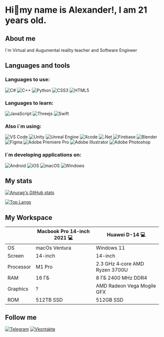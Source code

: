 # Hi:vulcan_salute:my name is Alexander!, I am 21 years old.

## About me
I`m Virtual and Augumental reality teacher and Software Engineer

## Languages and tools

### Languages to use:
![C#](https://img.shields.io/badge/c%23-%23239120.svg?style=for-the-badge&logo=c-sharp&logoColor=white)
![C++](https://img.shields.io/badge/c++-%2300599C.svg?style=for-the-badge&logo=c%2B%2B&logoColor=white)
![Python](https://img.shields.io/badge/python-3670A0?style=for-the-badge&logo=python&logoColor=ffdd54)
![CSS3](https://img.shields.io/badge/css3-%231572B6.svg?style=for-the-badge&logo=css3&logoColor=white)
![HTML5](https://img.shields.io/badge/html5-%23E34F26.svg?style=for-the-badge&logo=html5&logoColor=white)
### Languages to learn:
![JavaScript](https://img.shields.io/badge/javascript-%23323330.svg?style=for-the-badge&logo=javascript&logoColor=%23F7DF1E)
![Threejs](https://img.shields.io/badge/threejs-black?style=for-the-badge&logo=three.js&logoColor=white)
![Swift](https://img.shields.io/badge/swift-F54A2A?style=for-the-badge&logo=swift&logoColor=white)

### Also i`m using:
![VS Code](https://img.shields.io/badge/VS%20Code%20-35b393.svg?style=for-the-badge&logo=visual-studio-code&logoColor=white)
![Unity](https://img.shields.io/badge/unity-%23000000.svg?style=for-the-badge&logo=unity&logoColor=white)
![Unreal Engine](https://img.shields.io/badge/unreal_engine-%23313131.svg?style=for-the-badge&logo=unrealengine&logoColor=white)
![Xcode](https://img.shields.io/badge/Xcode-007ACC?style=for-the-badge&logo=Xcode&logoColor=white)
![.Net](https://img.shields.io/badge/.NET_Framework-5C2D91?style=for-the-badge&logo=.net&logoColor=E5D3FF)
![Firebase](https://img.shields.io/badge/Firebase-039BE5?style=for-the-badge&logo=Firebase&logoColor=F8C52C)
![Blender](https://img.shields.io/badge/blender-%23F5792A.svg?style=for-the-badge&logo=blender&logoColor=white)
![Figma](https://img.shields.io/badge/figma-%23F24E1E.svg?style=for-the-badge&logo=figma&logoColor=white)
![Adobe Premiere Pro](https://img.shields.io/badge/Adobe%20Premiere%20Pro-9999FF.svg?style=for-the-badge&logo=Adobe%20Premiere%20Pro&logoColor=white)
![Adobe Illustrator](https://img.shields.io/badge/adobe%20illustrator-%23FF9A00.svg?style=for-the-badge&logo=adobe%20illustrator&logoColor=white)
![Adobe Photoshop](https://img.shields.io/badge/adobe%20photoshop-%2331A8FF.svg?style=for-the-badge&logo=adobe%20photoshop&logoColor=white)

### I`m developing applications on:
![Android](https://img.shields.io/badge/Android-3DDC84?style=for-the-badge&logo=android&logoColor=white)
![iOS](https://img.shields.io/badge/iOS-000000?style=for-the-badge&logo=ios&logoColor=white)
![macOS](https://img.shields.io/badge/mac%20os-000000?style=for-the-badge&logo=macos&logoColor=F0F0F0)
![Windows](https://img.shields.io/badge/Windows-0078D6?style=for-the-badge&logo=windows&logoColor=white)
## My stats
[![Anurag's GitHub stats](https://github-readme-stats.vercel.app/api?username=sanyakirilv&theme=dark&layout=compact)](https://github.com/sanyakirilv/github-readme-stats)

[![Top Langs](https://github-readme-stats.vercel.app/api/top-langs/?username=sanyakirilv&theme=dark&layout=compact)](https://github.com/sanyakirilv/github-readme-stats)
## My Workspace
|  |Macbook Pro 14-inch 2021 :computer:|Huawei D-14 :computer:|
|--| ------------- | -----|
|OS|macOs Ventura|Windows 11|
|Screen|14-inch|14-inch|
|Processor|M1 Pro|2.3 GHz 4‑core AMD Ryzen 3700U|
|RAM|16 ГБ|8 ГБ 2400 MHz DDR4|
|Graphics|?|AMD Radeon Vega Mogile GFX|
|ROM|512TB SSD|512GB SSD|

## Follow me
[![Telegram](https://img.shields.io/badge/-Telegram-090909?style=for-the-badge&logo=telegram&logoColor=27A0D9)](https://t.me/sanya_kirilv)
[![Vkontakte](https://img.shields.io/badge/-Vkontakte-090909?style=for-the-badge&logo=Vk&logoColor=4F7DB3)](https://vk.com/sanya_kirilv)
